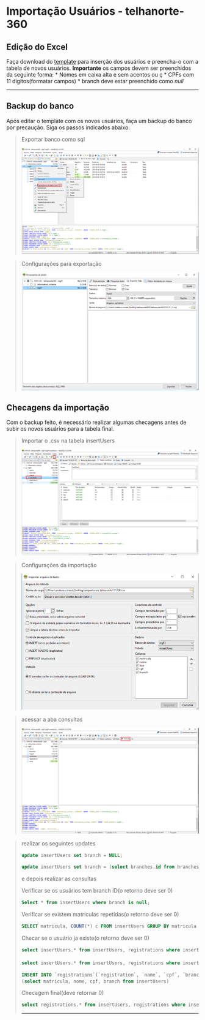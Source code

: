 <!-- TITLE: Telhanorte 360 Inserir Usuarios -->
<!-- SUBTITLE: A quick summary of Telhanorte 360 Inserir Usuarios -->

# Importação Usuários - telhanorte-360
## Edição do Excel
  Faça download do [template](/uploads/telhanorte-360/importacao-telhanorte-template.csv "Importacao Telhanorte Template") para inserção dos usuários e preencha-o com a tabela de novos usuários.
	**Importante**
	os campos devem ser preenchidos da seguinte forma:
	* Nomes em caixa alta e sem acentos ou ç
	* CPFs com 11 digitos(formatar campos)
	* branch deve estar preenchido como *null*

-----

## Backup do banco
  Após editar o template com os novos usuários, faça um backup do banco por precaução. Siga os passos indicados abaixo:
	
> Exportar banco como sql
> 
> ![Telhanorte 01](/uploads/telhanorte-360/telhanorte-01.png "Telhanorte 01")

> Configurações para exportação
> 
> ![Telhanorte 02](/uploads/telhanorte-360/telhanorte-02.png "Telhanorte 02")

## Checagens da importação
  Com o backup feito, é necessário realizar algumas checagens antes de subir os novos usuários para a tabela final.
	
> Importar o .csv na tabela insertUsers
>
> ![Telhanorte 03](/uploads/telhanorte-360/telhanorte-03.png "Telhanorte 03")

> Configurações da importação
> 
> ![Telhanorte 04](/uploads/telhanorte-360/telhanorte-04.png "Telhanorte 04")

> acessar a aba consultas
> 
> ![Telhanorte 05](/uploads/telhanorte-360/telhanorte-05.png "Telhanorte 05")

> realizar os seguintes updates
> 
> ```sql
> update insertUsers set branch = NULL;
> ```
> 
> ```sql
> update insertUsers set branch = (select branches.id from branches where branches.name = insertUsers.loja);
> ```
> 
> e depois realizar as consultas
> 
> Verificar se os usuários tem branch ID(o retorno deve ser 0)
> 
> ```sql
> Select * from insertUsers where branch is null;
> ```
> 
> Verificar se existem matriculas repetidas(o retorno deve ser 0)
> 
> ```sql
> SELECT matricula, COUNT(*) c FROM insertUsers GROUP BY matricula HAVING c > 1;
> ```
> 
> Checar se o usuário ja existe(o retorno deve ser 0)
> 
> ```sql
> select insertUsers.* from insertUsers, registrations where insertUsers.matricula = registrations.registration;
> 
> select insertUsers.* from insertUsers, registrations where insertUsers.cpf = registrations.cpf;
> ```
> 
> ```sql
> INSERT INTO `registrations`(`registration`, `name`, `cpf`, `branch`) 
> (select matricula, nome, cpf, branch from insertUsers)
> ```
>
> Checagem final(deve retornar 0)
>
> ```sql
> select registrations.* from insertUsers, registrations where insertUsers.matricula = registrations.registration; 
> ```
>
> -----






